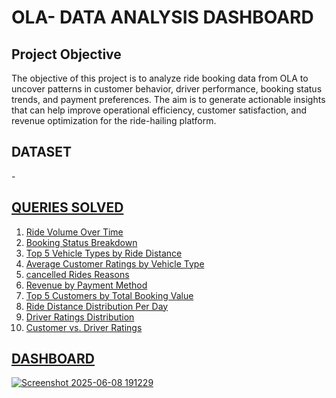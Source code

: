 # OLA- DATA ANALYSIS DASHBOARD
## Project Objective
The objective of this project is to analyze ride booking data from OLA to uncover patterns in customer behavior, driver performance, booking status trends, and payment preferences. The aim is to generate actionable insights that can help improve operational efficiency, customer satisfaction, and revenue optimization for the ride-hailing platform.
## DATASET
-<a href="https://docs.google.com/spreadsheets/d/1RRgQP6rfjqQMHDfC89wF1QywZoui831cHjEXcM60Tpc/edit?gid=1797583906#gid=1797583906">
## QUERIES SOLVED
 1. Ride Volume Over Time
 2. Booking Status Breakdown
 3. Top 5 Vehicle Types by Ride Distance
 4. Average Customer Ratings by Vehicle Type
 5. cancelled Rides Reasons
 6. Revenue by Payment Method
 7. Top 5 Customers by Total Booking Value
 8. Ride Distance Distribution Per Day
 9. Driver Ratings Distribution
 10. Customer vs. Driver Ratings

## DASHBOARD
![Screenshot 2025-06-08 191229](https://github.com/user-attachments/assets/a7f6b6f9-0831-4858-89ee-6e2c4662f288)

